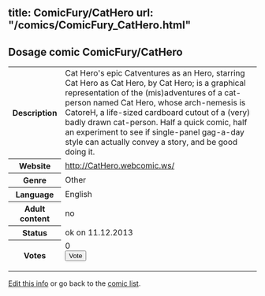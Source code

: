 title: ComicFury/CatHero
url: "/comics/ComicFury_CatHero.html"
---
Dosage comic ComicFury/CatHero
-----------------------------------------

<p id="msg"></p>
<script type="text/javascript">
if (window.location.search === '?edit_info_mail=sent_ok') {
  var elem = document.getElementById("msg");
  elem.innerHTML = 'Edited information sucessfully sent for review, which is usually done daily. Thanks!';
  elem.className = 'ok';
}
</script>
<table class="comicinfo">
<tr>
<th>Description</th><td>Cat Hero's epic Catventures as an Hero, starring Cat Hero as Cat Hero, by Cat Hero; is a graphical representation of the (mis)adventures of a cat-person named Cat Hero, whose arch-nemesis is CatoreH, a life-sized cardboard cutout of a (very) badly drawn cat-person. Half a quick comic, half an experiment to see if single-panel gag-a-day style can actually convey a story, and be good doing it.</td>
</tr>
<tr>
<th>Website</th><td><a href="http://CatHero.webcomic.ws/">http://CatHero.webcomic.ws/</a></td>
</tr>
<tr>
<th>Genre</th><td>Other</td>
</tr>
<tr>
<th>Language</th><td>English</td>
</tr>
<tr>
<th>Adult content</th><td>no</td>
</tr>
<tr>
<th>Status</th><td>ok on 11.12.2013</td>
</tr>
<tr>
<th>Votes</th><td>0
<form action="http://gaecounter.appspot.com/count/" method="POST">
<input name="name" type="hidden" value="ComicFury_CatHero"/>
<input name="uid" type="hidden" id="voteuid" value=""/>
<input type="submit" value="Vote"/>
</form>
</td>
</tr>
</table>
<script type="text/javascript">
var ua = navigator.userAgent;
document.getElementById("voteuid").value = ua.replace(/[^a-zA-Z0-9\._:]/g , "_");;
</script>

[Edit this info](ComicFury_CatHero_edit.html) or go back to the [comic list](../comic-index.html).

